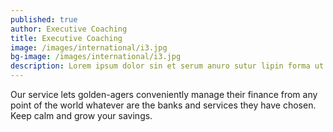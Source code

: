 ```yaml
---
published: true
author: Executive Coaching
title: Executive Coaching
image: /images/international/i3.jpg
bg-image: /images/international/i3.jpg
description: Lorem ipsum dolor sin et serum anuro sutur lipin forma ut
---
```


Our service lets golden-agers conveniently manage their finance from any point of the world whatever are the banks and services they have chosen. Keep calm and grow your savings.